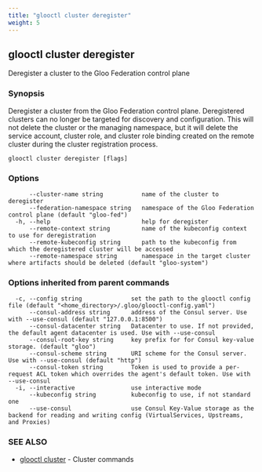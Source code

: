 ```yaml
---
title: "glooctl cluster deregister"
weight: 5
---
```

## glooctl cluster deregister

Deregister a cluster to the Gloo Federation control plane

### Synopsis

Deregister a cluster from the Gloo Federation control plane. Deregistered clusters can no longer be targeted for discovery and configuration. This will not delete the cluster or the managing namespace, but it will delete the service account, cluster role, and cluster role binding created on the remote cluster during the cluster registration process.

```
glooctl cluster deregister [flags]
```

### Options

```
      --cluster-name string           name of the cluster to deregister
      --federation-namespace string   namespace of the Gloo Federation control plane (default "gloo-fed")
  -h, --help                          help for deregister
      --remote-context string         name of the kubeconfig context to use for deregistration
      --remote-kubeconfig string      path to the kubeconfig from which the deregistered cluster will be accessed
      --remote-namespace string       namespace in the target cluster where artifacts should be deleted (default "gloo-system")
```

### Options inherited from parent commands

```
  -c, --config string              set the path to the glooctl config file (default "<home_directory>/.gloo/glooctl-config.yaml")
      --consul-address string      address of the Consul server. Use with --use-consul (default "127.0.0.1:8500")
      --consul-datacenter string   Datacenter to use. If not provided, the default agent datacenter is used. Use with --use-consul
      --consul-root-key string     key prefix for for Consul key-value storage. (default "gloo")
      --consul-scheme string       URI scheme for the Consul server. Use with --use-consul (default "http")
      --consul-token string        Token is used to provide a per-request ACL token which overrides the agent's default token. Use with --use-consul
  -i, --interactive                use interactive mode
      --kubeconfig string          kubeconfig to use, if not standard one
      --use-consul                 use Consul Key-Value storage as the backend for reading and writing config (VirtualServices, Upstreams, and Proxies)
```

### SEE ALSO

* [glooctl cluster](../glooctl_cluster)	 - Cluster commands

